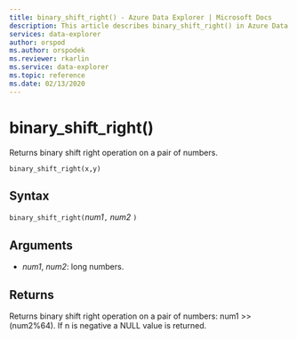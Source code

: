 ```yaml
---
title: binary_shift_right() - Azure Data Explorer | Microsoft Docs
description: This article describes binary_shift_right() in Azure Data Explorer.
services: data-explorer
author: orspod
ms.author: orspodek
ms.reviewer: rkarlin
ms.service: data-explorer
ms.topic: reference
ms.date: 02/13/2020
---
```

# binary_shift_right()

Returns binary shift right operation on a pair of numbers.

```kusto
binary_shift_right(x,y)	
```

## Syntax

`binary_shift_right(`*num1*`,` *num2* `)`

## Arguments

* *num1*, *num2*: long numbers.

## Returns

Returns binary shift right operation on a pair of numbers: num1 >> (num2%64).
If n is negative a NULL value is returned.